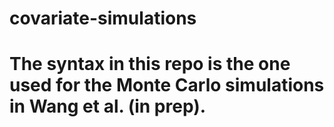 # covariate-simulations
# The syntax in this repo is the one used for the Monte Carlo simulations in Wang et al. (in prep).
